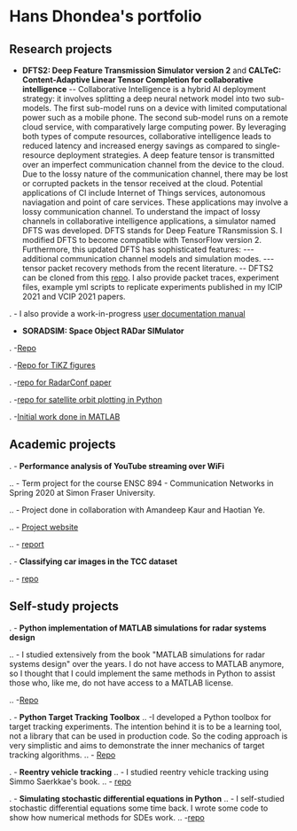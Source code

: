 # Hans Dhondea's portfolio

## Research projects
- **DFTS2: Deep Feature Transmission Simulator version 2** and **CALTeC: Content-Adaptive Linear Tensor Completion for collaborative intelligence**
-- Collaborative Intelligence is a hybrid AI deployment strategy: it involves splitting a deep neural network model into two sub-models. The first sub-model runs on a device with limited computational power such as a mobile phone. The second sub-model runs on a remote cloud service, with comparatively large computing power. By leveraging both types of compute resources, collaborative intelligence leads to reduced latency and increased energy savings as compared to single-resource deployment strategies. A deep feature tensor is transmitted over an imperfect communication channel from the device to the cloud. Due to the lossy nature of the communication channel, there may be lost or corrupted packets in the tensor received at the cloud. Potential applications of CI include Internet of Things services, autonomous naviagation and point of care services. These applications may involve a lossy communication channel. To understand the impact of lossy channels in collaborative intelligence applications, a simulator named DFTS was developed. DFTS stands for Deep Feature TRansmission S. I modified DFTS to become compatible with TensorFlow version 2. Furthermore, this updated DFTS has sophisticated features:
--- additional communication channel models and simulation modes.
--- tensor packet recovery methods from the recent literature.
-- DFTS2 can be cloned from this [repo](https://github.com/AshivDhondea/DFTS2). I also provide packet traces, experiment files, example yml scripts to replicate experiments published in my ICIP 2021 and VCIP 2021 papers.

. - I also provide a work-in-progress [user documentation manual](https://github.com/AshivDhondea/dfts2_user_doc)

- **SORADSIM: Space Object RADar SIMulator**

. -[Repo](https://github.com/AshivDhondea/SORADSIM)

. -[Repo for TiKZ figures](https://github.com/AshivDhondea/TikZ_Bistatic_Radar_Astrodynamics)

. -[repo for RadarConf paper](https://github.com/AshivDhondea/ashiv_2019_radar_conf)

. -[repo for satellite orbit plotting in Python](https://github.com/AshivDhondea/Satellite_Ground_Track_Plotting_Python)

. -[Initial work done in MATLAB](https://github.com/AshivDhondea/TrackingSpaceDebris)

## Academic projects

. - **Performance analysis of YouTube streaming over WiFi** 

.. - Term project for the course ENSC 894 - Communication Networks in Spring 2020 at Simon Fraser University.

.. - Project done in collaboration with Amandeep Kaur and Haotian Ye.

.. - [Project website](http://www.sfu.ca/~hdhondea/ENSC894Group2.html)

.. - [report](https://github.com/AshivDhondea/ENSC894_project_report)

. - **Classifying car images in the TCC dataset**

.. - [repo](https://github.com/AshivDhondea/ENSC813_Project)

## Self-study projects

. - **Python implementation of MATLAB simulations for radar systems design**

.. - I studied extensively from the book "MATLAB simulations for radar systems design" over the years. I do not have access to MATLAB anymore, so I thought that I could implement the same methods in Python to assist those who, like me, do not have access to a MATLAB license.

.. -[Repo](https://github.com/AshivDhondea/simulations_radar_systems_design)

. - **Python Target Tracking Toolbox**
.. -I developed a Python toolbox for target tracking experiments. The intention behind it is to be a learning tool, not a library that can be used in production code. So the coding approach is very simplistic and aims to demonstrate the inner mechanics of target tracking algorithms.
.. - [Repo](https://github.com/AshivDhondea/PyTrackingToolbox)

. - **Reentry vehicle tracking**
.. - I studied reentry vehicle tracking using Simmo Saerkkae's book.
.. - [repo](https://github.com/AshivDhondea/Reentry_Vehicle_Tracking)

. - **Simulating stochastic differential equations in Python**
.. - I self-studied stochastic differential equations some time back. I wrote some code to show how numerical methods for SDEs work.
.. -[repo](https://github.com/AshivDhondea/Simulating_Stochastic_DEs)
